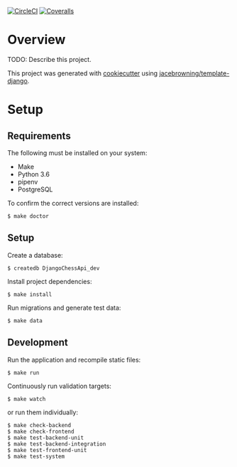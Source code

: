 [![CircleCI](https://img.shields.io/circleci/build/github/theovoss/django-chess-api)](https://circleci.com/gh/theovoss/django-chess-api)
[![Coveralls](https://img.shields.io/coveralls/github/theovoss/django-chess-api)](https://coveralls.io/github/theovoss/django-chess-api)

# Overview

TODO: Describe this project.

This project was generated with [cookiecutter](https://github.com/audreyr/cookiecutter) using [jacebrowning/template-django](https://github.com/jacebrowning/template-django).

# Setup

## Requirements

The following must be installed on your system:

- Make
- Python 3.6
- pipenv
- PostgreSQL

To confirm the correct versions are installed:

```
$ make doctor
```

## Setup

Create a database:

```
$ createdb DjangoChessApi_dev
```

Install project dependencies:

```
$ make install
```

Run migrations and generate test data:

```
$ make data
```

## Development

Run the application and recompile static files:

```
$ make run
```

Continuously run validation targets:

```
$ make watch
```

or run them individually:

```
$ make check-backend
$ make check-frontend
$ make test-backend-unit
$ make test-backend-integration
$ make test-frontend-unit
$ make test-system
```
